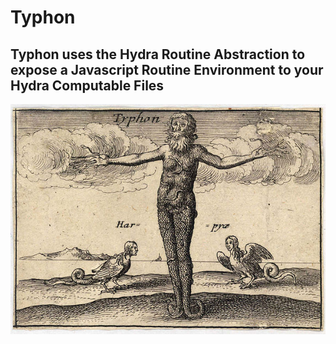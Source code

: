 # Typhon
## Typhon uses the Hydra Routine Abstraction to expose a Javascript Routine Environment to your Hydra Computable Files
<img src="https://github.com/ItsZeusBro/Typhon/blob/ca22f8665e71aac97ebc5878fa95cba4eae2913b/Typhon.jpg">

